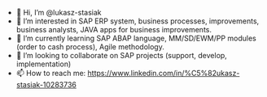 - 👋 Hi, I’m @lukasz-stasiak
- 👀 I’m interested in SAP ERP system, business processes, improvements, business analysts, JAVA apps for business improvements.
- 🌱 I’m currently learning SAP ABAP language, MM/SD/EWM/PP modules (order to cash process), Agile methodology.
- 💞️ I’m looking to collaborate on SAP projects (support, develop, implementation)
- 📫 How to reach me: https://www.linkedin.com/in/%C5%82ukasz-stasiak-10283736

<!---
lukasz-stasiak/lukasz-stasiak is a ✨ special ✨ repository because its `README.md` (this file) appears on your GitHub profile.
You can click the Preview link to take a look at your changes.
--->
